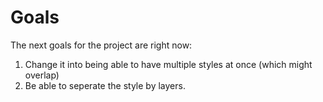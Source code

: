 # Goals

The next goals for the project are right now:

1. Change it into being able to have multiple styles at once (which might overlap)
2. Be able to seperate the style by layers.

